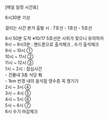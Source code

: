 [매일 일정 시간표]

6시30분 기상

걸리는 시간   본가 출발 시 : 7호선 - 1호선 - 5호선    

8시 50분 도착	 ※10/17 5호선은 시위가 잦으니 유의하자  
9시 ~ 9시3분 : 핸드폰으로 출석체크 , 수기 출석체크  
9시 ~ 10시 ①     
10시 ~ 11시 ②  
11시 ~ 12시 ③  
1시 ~ 2시 : 점심시간   
		 - 건물내 3층 식당 有   
		 - 1km 반경 내의 음식점 영수증 꼭 챙기기   
2시 ~ 3시 ④  
3시 ~ 4시 ⑤  
4시 ~ 5시 ⑥  
5시 ~ 6시 ⑦  
6시   수기 마감체크  




